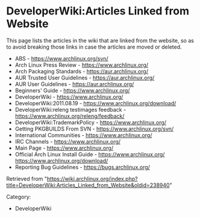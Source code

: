 DeveloperWiki:Articles Linked from Website
==========================================

This page lists the articles in the wiki that are linked from the
website, so as to avoid breaking those links in case the articles are
moved or deleted.

-   ABS - https://www.archlinux.org/svn/
-   Arch Linux Press Review - https://www.archlinux.org/
-   Arch Packaging Standards - https://aur.archlinux.org/
-   AUR Trusted User Guidelines - https://aur.archlinux.org/
-   AUR User Guidelines - https://aur.archlinux.org/
-   Beginners' Guide - https://www.archlinux.org/
-   DeveloperWiki - https://www.archlinux.org/
-   DeveloperWiki:2011.08.19 - https://www.archlinux.org/download/
-   DeveloperWiki:releng testimages feedback -
    https://www.archlinux.org/releng/feedback/
-   DeveloperWiki:TrademarkPolicy - https://www.archlinux.org/
-   Getting PKGBUILDS From SVN - https://www.archlinux.org/svn/
-   International Communities - https://www.archlinux.org/
-   IRC Channels - https://www.archlinux.org/
-   Main Page - https://www.archlinux.org/
-   Official Arch Linux Install Guide - https://www.archlinux.org/
    https://www.archlinux.org/download/
-   Reporting Bug Guidelines - https://bugs.archlinux.org/

Retrieved from
"https://wiki.archlinux.org/index.php?title=DeveloperWiki:Articles_Linked_from_Website&oldid=238940"

Category:

-   DeveloperWiki
